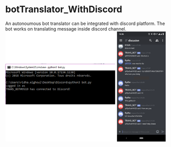 # botTranslator_WithDiscord
An autonoumous bot translator can be integrated with discord platform. The bot works on translating message inside discord channel. 
![Demo](https://github.com/Ridha-ELGHOUL/botTranslator_WithDiscord/blob/master/demo_bot.png)
